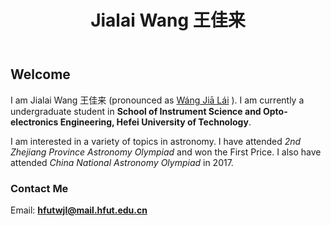 ﻿---
title: Jialai Wang 王佳来
---

## Welcome

I am Jialai Wang 王佳来 (pronounced as [Wáng Jiā Lái](https://translate.google.com/#view=home&op=translate&sl=zh-CN&tl=en&text=王佳来) ). I am currently a undergraduate student in **School of Instrument Science and Opto-electronics Engineering, Hefei University of Technology**.

I am interested in a variety of topics in astronomy. I have attended _2nd Zhejiang Province Astronomy Olympiad_ and won the First Price. I also have attended _China National Astronomy Olympiad_ in 2017.

### Contact Me

Email: **hfutwjl@mail.hfut.edu.cn**
